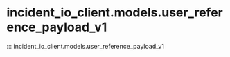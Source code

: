 # incident_io_client.models.user_reference_payload_v1

::: incident_io_client.models.user_reference_payload_v1